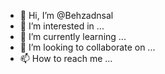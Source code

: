 - 👋 Hi, I’m @Behzadnsal
- 👀 I’m interested in ...
- 🌱 I’m currently learning ...
- 💞️ I’m looking to collaborate on ...
- 📫 How to reach me ...

<!---
Behzadnsal/Behzadnsal is a ✨ special ✨ repository because its `README.md` (this file) appears on your GitHub profile.
You can click the Preview link to take a look at your changes.
--->
